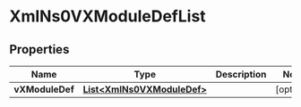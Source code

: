 
# XmlNs0VXModuleDefList

## Properties
Name | Type | Description | Notes
------------ | ------------- | ------------- | -------------
**vXModuleDef** | [**List&lt;XmlNs0VXModuleDef&gt;**](XmlNs0VXModuleDef.md) |  |  [optional]



